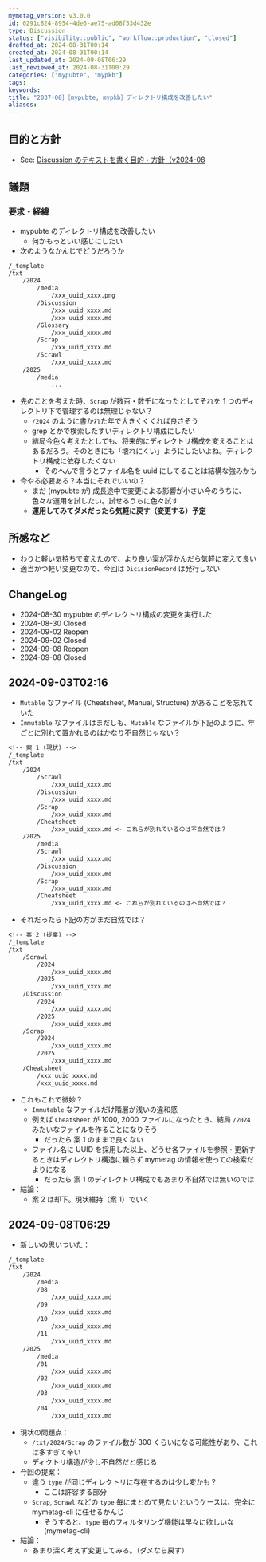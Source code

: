 ```yaml
---
mymetag_version: v3.0.0
id: 0291c824-8954-4de6-ae75-ad08f53d432e
type: Discussion
status: ["visibility::public", "workflow::production", "closed"]
drafted_at: 2024-08-31T00:14
created_at: 2024-08-31T00:14
last_updated_at: 2024-09-08T06:29
last_reviewed_at: 2024-08-31T00:29
categories: ["mypubte", "mypkb"]
tags:
keywords:
title: "2037-08］［mypubte, mypkb］ディレクトリ構成を改善したい"
aliases:
---
```


## 目的と方針

- See: [Discussion のテキストを書く目的・方針（v2024-08](./TODO:.md)

## 議題

### 要求・経緯

- mypubte のディレクトリ構成を改善したい
    - 何かもっといい感じにしたい
- 次のようなかんじでどうだろうか

```txt
/_template
/txt
    /2024
        /media
            /xxx_uuid_xxxx.png
        /Discussion
            /xxx_uuid_xxxx.md
            /xxx_uuid_xxxx.md
        /Glossary
            /xxx_uuid_xxxx.md
        /Scrap
            /xxx_uuid_xxxx.md
        /Scrawl
            /xxx_uuid_xxxx.md
    /2025
        /media
            ...
```

- 先のことを考えた時、`Scrap` が数百・数千になったとしてそれを 1 つのディレクトリ下で管理するのは無理じゃない？
    - `/2024` のように書かれた年で大きくくくれば良さそう
    - grep とかで検索したすいディレクトリ構成にしたい
    - 結局今色々考えたとしても、将来的にディレクトリ構成を変えることはあるだろう。そのときにも「壊れにくい」ようにしたいよね。ディレクトリ構成に依存したくない
        - そのへんで言うとファイル名を uuid にしてることは結構な強みかも
- 今やる必要ある？本当にそれでいいの？
    - まだ (mypubte が) 成長途中で変更による影響が小さい今のうちに、色々な運用を試したい。試せるうちに色々試す
    - **運用してみてダメだったら気軽に戻す（変更する）予定**

## 所感など

- わりと軽い気持ちで変えたので、より良い案が浮かんだら気軽に変えて良い
- 適当かつ軽い変更なので、今回は `DicisionRecord` は発行しない

## ChangeLog

- 2024-08-30 mypubte のディレクトリ構成の変更を実行した
- 2024-08-30 Closed
- 2024-09-02 Reopen
- 2024-09-02 Closed
- 2024-09-08 Reopen
- 2024-09-08 Closed

## 2024-09-03T02:16

- `Mutable` なファイル (Cheatsheet, Manual, Structure) があることを忘れていた
- `Immutable` なファイルはまだしも、`Mutable` なファイルが下記のように、年ごとに別れて置かれるのはかなり不自然じゃない？

```txt
<!-- 案 1 (現状) -->
/_template
/txt
    /2024
        /Scrawl
            /xxx_uuid_xxxx.md
        /Discussion
            /xxx_uuid_xxxx.md
        /Scrap
            /xxx_uuid_xxxx.md
        /Cheatsheet
            /xxx_uuid_xxxx.md <- これらが別れているのは不自然では？
    /2025
        /media
        /Scrawl
            /xxx_uuid_xxxx.md
        /Discussion
            /xxx_uuid_xxxx.md
        /Scrap
            /xxx_uuid_xxxx.md
        /Cheatsheet
            /xxx_uuid_xxxx.md <- これらが別れているのは不自然では？
```

- それだったら下記の方がまだ自然では？

```txt
<!-- 案 2 (提案) -->
/_template
/txt
    /Scrawl
        /2024
            /xxx_uuid_xxxx.md
        /2025
            /xxx_uuid_xxxx.md
    /Discussion
        /2024
            /xxx_uuid_xxxx.md
        /2025
            /xxx_uuid_xxxx.md
    /Scrap
        /2024
            /xxx_uuid_xxxx.md
        /2025
            /xxx_uuid_xxxx.md
    /Cheatsheet
        /xxx_uuid_xxxx.md
        /xxx_uuid_xxxx.md
```

- これもこれで微妙？
    - `Immutable` なファイルだけ階層が浅いの違和感
    - 例えば `Cheatsheet` が 1000, 2000 ファイルになったとき、結局 `/2024` みたいなファイルを作ることになりそう
        - だったら 案 1 のままで良くない
    - ファイル名に UUID を採用した以上、どうせ各ファイルを参照・更新するときはディレクトリ構造に頼らず mymetag の情報を使っての検索だよりになる
        - だったら 案 1 のディレクトリ構成でもあまり不自然では無いのでは
- 結論：
    - 案 2 は却下。現状維持（案 1）でいく

## 2024-09-08T06:29

- 新しいの思いついた：

```txt
/_template
/txt
    /2024
        /media
        /08
            /xxx_uuid_xxxx.md
        /09
            /xxx_uuid_xxxx.md
        /10
            /xxx_uuid_xxxx.md
        /11
            /xxx_uuid_xxxx.md
    /2025
        /media
        /01
            /xxx_uuid_xxxx.md
        /02
            /xxx_uuid_xxxx.md
        /03
            /xxx_uuid_xxxx.md
        /04
            /xxx_uuid_xxxx.md
```

- 現状の問題点：
    - `/txt/2024/Scrap` のファイル数が 300 くらいになる可能性があり、これは多すぎて辛い
    - ディクトリ構造が少し不自然だと感じる
- 今回の提案：
    - 違う `type` が同じディレクトリに存在するのは少し変かも？
        - ここは許容する部分
    - `Scrap`, `Scrawl` などの `type` 毎にまとめて見たいというケースは、完全に mymetag-cli に任せるかんじ
        - そうすると、`type` 毎のフィルタリング機能は早々に欲しいな (mymetag-cli)
- 結論：
    - あまり深く考えず変更してみる。（ダメなら戻す）
